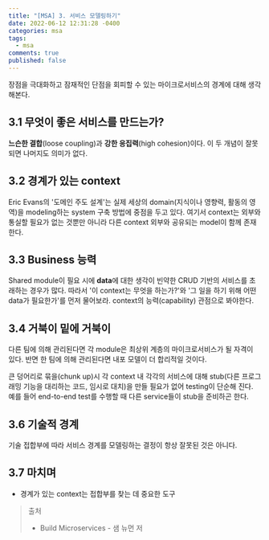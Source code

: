 ```yaml
---
title: "[MSA] 3. 서비스 모델링하기"
date: 2022-06-12 12:31:28 -0400
categories: msa
tags:
  - msa
comments: true
published: false
---
```

장점을 극대화하고 잠재적인 단점을 회피할 수 있는 마이크로서비스의 경계에 대해 생각해본다.
## 3.1 무엇이 좋은 서비스를 만드는가?
**느슨한 결합**(loose coupling)과 **강한 응집력**(high cohesion)이다. 이 두 개념이 잘못되면 나머지도 의미가 없다.
## 3.2 경계가 있는 context
Eric Evans의 '도메인 주도 설계'는 실제 세상의 domain(지식이나 영향력, 활동의 영역)을 modeling하는 system 구축 방법에 중점을 두고 있다. 여기서 context는 외부와 통실할 필요가 없는 것뿐만 아니라 다른 context 외부와 공유되는 model이 함께 존재한다.
## 3.3 Business 능력
 Shared module이 필요 시에 **data**에 대한 생각이 빈약한 CRUD 기반의 서비스를 초래하는 경우가 많다. 따라서 '이 context는 무엇을 하는가?'와 '그 일을 하기 위해 어떤 data가 필요한가'를 먼저 물어보라. context의 능력(capability) 관점으로 봐야한다.

## 3.4 거북이 밑에 거북이
 다른 팀에 의해 관리된다면 각 module은 최상위 계층의 마이크로서비스가 될 자격이 있다. 반면 한 팀에 의해 관리된다면 내포 모델이 더 합리적일 것이다.
 
  큰 덩어리로 묶을(chunk up)시 각 context 내 각각의 서비스에 대해 stub(다른 프로그래밍 기능을 대리하는 코드, 임시로 대치)을 만들 필요가 없어 testing이 단순해 진다. 예를 들어 end-to-end test를 수행할 때 다른 service들이 stub을 준비하곤 한다.
  
## 3.6 기술적 경계
기술 접합부에 따라 서비스 경계를 모델링하는 결정이 항상 잘못된 것은 아니다.

## 3.7 마치며
- 경계가 있는 context는 접합부를 찾는 데 중요한 도구

> 출처
>-   Build Microservices - 샘 뉴먼 저
